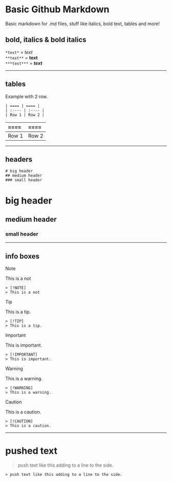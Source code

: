 # Basic Github Markdown
Basic markdown for .md files, stuff like italics, bold text, tables and more!

## bold, italics & bold italics
`*text*` = *text* <br>
`**text**` = **text** <br>
`***text***` = ***text*** <br>

---

## tables
Example with 2 row.
```
| ==== | ==== |
| :---- | :---- |
| Row 1 | Row 2 |
```
| ==== | ==== |
| :---- | :---- |
| Row 1 | Row 2 |

---

## headers
```
# big header
## medium header
### small header
```
# big header
## medium header
### small header

---

## info boxes
> [!NOTE]
> This is a not
```
> [!NOTE]
> This is a not
```

> [!TIP]
> This is a tip.
```
> [!TIP]
> This is a tip.
```

> [!IMPORTANT]
> This is important.
```
> [!IMPORTANT]
> This is important.
```

> [!WARNING]
> This is a warning.
```
> [!WARNING]
> This is a warning.
```

> [!CAUTION]
> This is a caution.
```
> [!CAUTION]
> This is a caution.
```

---

# pushed text
> push text like this adding to a line to the side.
```
> push text like this adding to a line to the side.
```
